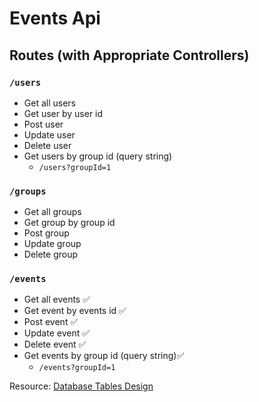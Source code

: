 # Events Api

## Routes (with Appropriate Controllers)

### `/users`

- Get all users
- Get user by user id
- Post user
- Update user
- Delete user
- Get users by group id (query string)
  - `/users?groupId=1`

### `/groups`

- Get all groups
- Get group by group id
- Post group
- Update group
- Delete group

### `/events`

- Get all events ✅
- Get event by events id ✅
- Post event ✅
- Update event ✅
- Delete event ✅
- Get events by group id (query string)✅
  - `/events?groupId=1`

Resource:
[Database Tables Design](https://docs.google.com/presentation/d/1hhhONPnKfxotoaStLsFVPMhondxvifOlVBJBpZfzdQc/edit#slide=id.p)
